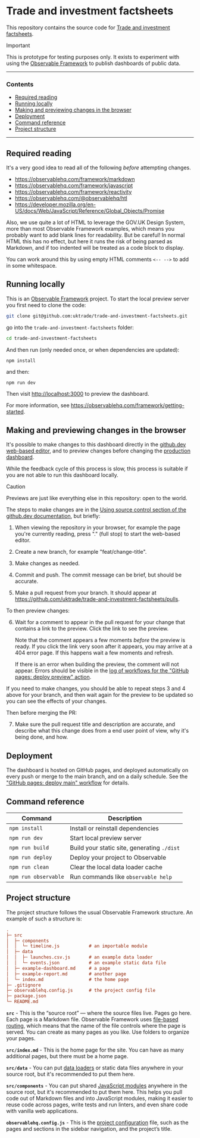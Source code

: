 # Trade and investment factsheets

This repository contains the source code for <a href="https://trade-and-investment-factsheets.docs.trade.gov.uk/">Trade and investment factsheets</a>.

> [!IMPORTANT]  
> This is prototype for testing purposes only. It exists to experiment with using the [Observable Framework](https://observablehq.com/framework) to publish dashboards of public data.

---

### Contents

- [Required reading](#required-reading)
- [Running locally](#running-locally)
- [Making and previewing changes in the browser](#making-and-previewing-changes-in-the-browser)
- [Deployment](#deployment)
- [Command reference](#command-reference)
- [Project structure](#project-structure)

---

## Required reading

It's a very good idea to read all of the following _before_ attempting changes.

- https://observablehq.com/framework/markdown
- https://observablehq.com/framework/javascript
- https://observablehq.com/framework/reactivity
- https://observablehq.com/@observablehq/htl
- https://developer.mozilla.org/en-US/docs/Web/JavaScript/Reference/Global_Objects/Promise

Also, we use quite a lot of HTML to leverage the GOV.UK Design System, more than most Observable Framework examples, which means you probably want to add blank lines for readability. But be careful! In normal HTML this has no effect, but here it runs the risk of being parsed as Markdown, and if too indented will be treated as a code block to display.

You can work around this by using empty HTML comments `<-- -->` to add in some whitespace.


## Running locally

This is an [Observable Framework](https://observablehq.com/framework) project. To start the local preview server you first need to clone the code:

```bash
git clone git@github.com:uktrade/trade-and-investment-factsheets.git
```

go into the `trade-and-investment-factsheets` folder:

```bash
cd trade-and-investment-factsheets
```

And then run (only needed once, or when dependencies are updated):

```
npm install
```

and then:

```
npm run dev
```

Then visit <http://localhost:3000> to preview the dashboard.

For more information, see <https://observablehq.com/framework/getting-started>.


## Making and previewing changes in the browser

It's possible to make changes to this dashboard directly in the [github.dev web-based editor](https://docs.github.com/en/codespaces/the-githubdev-web-based-editor), and to preview changes before changing the [production dashboard](https://trade-and-investment-factsheets.docs.trade.gov.uk/). 

While the feedback cycle of this process is slow, this process is suitable if you are not able to run this dashboard locally.

> [!CAUTION]  
> Previews are just like everything else in this repository: open to the world.

The steps to make changes are in the [Using source control section of the github.dev documentation](https://docs.github.com/en/codespaces/the-githubdev-web-based-editor#using-source-control), but briefly:

1. When viewing the repository in your browser, for example the page you're currently reading, press "." (full stop) to start the web-based editor.

2. Create a new branch, for example "feat/change-title". 

3. Make changes as needed.

4. Commit and push. The commit message can be brief, but should be accurate.

5. Make a pull request from your branch. It should appear at https://github.com/uktrade/trade-and-investment-factsheets/pulls.

To then preview changes:

6. Wait for a comment to appear in the pull request for your change that contains a link to the preview. Click the link to see the preview.

   Note that the comment appears a few moments _before_ the preview is ready. If you click the link very soon after it appears, you may arrive at a 404 error page. If this happens wait a few moments and refresh.

   If there is an error when building the preview, the comment will not appear. Errors should be visible in the [log of workflows for the "GitHub pages: deploy preview" action](https://github.com/uktrade/trade-and-investment-factsheets/actions/workflows/github-pages-deploy-preview.yml).

If you need to make changes, you should be able to repeat steps 3 and 4 above for your branch, and then wait again for the preview to be updated so you can see the effects of your changes.

Then before merging the PR:

7. Make sure the pull request title and description are accurate, and describe what this change does from a end user point of view, why it's being done, and how.


## Deployment

The dashboard is hosted on GitHub pages, and deployed automatically on every push or merge to the main branch, and on a daily schedule. See the ["GitHub pages: deploy main" workflow](.github/workflows/github-pages-deploy-main.yml) for details.


## Command reference

| Command           | Description                                              |
| ----------------- | -------------------------------------------------------- |
| `npm install`            | Install or reinstall dependencies                        |
| `npm run dev`        | Start local preview server                               |
| `npm run build`      | Build your static site, generating `./dist`              |
| `npm run deploy`     | Deploy your project to Observable                        |
| `npm run clean`      | Clear the local data loader cache                        |
| `npm run observable` | Run commands like `observable help`                      |


## Project structure

The project structure follows the usual Observable Framework structure. An example of such a structure is:

```ini
.
├─ src
│  ├─ components
│  │  └─ timeline.js           # an importable module
│  ├─ data
│  │  ├─ launches.csv.js       # an example data loader
│  │  └─ events.json           # an example static data file
│  ├─ example-dashboard.md     # a page
│  ├─ example-report.md        # another page
│  └─ index.md                 # the home page
├─ .gitignore
├─ observablehq.config.js      # the project config file
├─ package.json
└─ README.md
```

**`src`** - This is the “source root” — where the source files live. Pages go here. Each page is a Markdown file. Observable Framework uses [file-based routing](https://observablehq.com/framework/routing), which means that the name of the file controls where the page is served. You can create as many pages as you like. Use folders to organize your pages.

**`src/index.md`** - This is the home page for the site. You can have as many additional pages, but there must be a home page.

**`src/data`** - You can put [data loaders](https://observablehq.com/framework/loaders) or static data files anywhere in your source root, but it's recommended to put them here.

**`src/components`** - You can put shared [JavaScript modules](https://observablehq.com/framework/javascript/imports) anywhere in the source root, but it's recommended to put them here. This helps you pull code out of Markdown files and into JavaScript modules, making it easier to reuse code across pages, write tests and run linters, and even share code with vanilla web applications.

**`observablehq.config.js`** - This is the [project configuration](https://observablehq.com/framework/config) file, such as the pages and sections in the sidebar navigation, and the project’s title.
